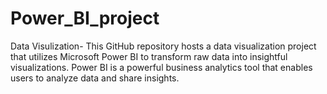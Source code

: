 # Power_BI_project
Data Visulization- This GitHub repository hosts a data visualization project that utilizes Microsoft Power BI to transform raw data into insightful visualizations. Power BI is a powerful business analytics tool that enables users to analyze data and share insights.
